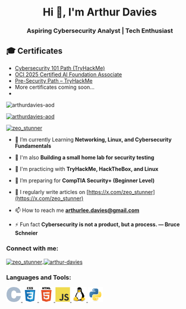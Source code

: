 <h1 align="center">Hi 👋, I'm Arthur Davies</h1>
<h3 align="center">Aspiring Cybersecurity Analyst | Tech Enthusiast</h3>

## 🎓 Certificates
- [Cybersecurity 101 Path (TryHackMe)](https://tryhackme-certificates.s3-eu-west-1.amazonaws.com/THM-JT2YRI79N4.pdf)
- [OCI 2025 Certified AI Foundation Associate](https://brm-certview.oracle.com/ords/certview/ecertificate?ssn=OC7014609&trackId=OCI25AICFA&key=69253da17fddb0dbf475e2eaf1a777fa061d4cf4)
- [Pre-Security Path – TryHackMe](https://tryhackme-certificates.s3-eu-west-1.amazonaws.com/THM-HZI41PIBUC.pdf)
- More certificates coming soon...
- 


<p align="left"> <img src="https://komarev.com/ghpvc/?username=arthurdavies-aod&label=Profile%20views&color=0e75b6&style=flat" alt="arthurdavies-aod" /> </p>

<p align="left"> <a href="https://github.com/ryo-ma/github-profile-trophy"><img src="https://github-profile-trophy.vercel.app/?username=arthurdavies-aod" alt="arthurdavies-aod" /></a> </p>

<p align="left"> <a href="https://twitter.com/zeo_stunner" target="blank"><img src="https://img.shields.io/twitter/follow/zeo_stunner?logo=twitter&style=for-the-badge" alt="zeo_stunner" /></a> </p>

- 🔭 I’m currently Learning **Networking, Linux, and Cybersecurity Fundamentals**

- 🌱 I'm also **Building a small home lab for security testing**

- 👯 I'm practicing with **TryHackMe, HackTheBox, and Linux**

- 🤝 I’m preparing for **CompTIA Security+ (Beginner Level)**

- 📝 I regularly write articles on [https://x.com/zeo_stunner](https://x.com/zeo_stunner)

- 📫 How to reach me **arthurlee.davies@gmail.com**

- ⚡ Fun fact **Cybersecurity is not a product, but a process. — Bruce Schneier**

<h3 align="left">Connect with me:</h3>
<p align="left">
  <a href="https://twitter.com/zeo_stunner" target="blank">
    <img align="center" src="https://raw.githubusercontent.com/rahuldkjain/github-profile-readme-generator/master/src/images/icons/Social/twitter.svg" alt="zeo_stunner" height="30" width="40" />
  </a>
  <a href="https://www.linkedin.com/in/arthur-davies-298079361" target="blank">
    <img align="center" src="https://raw.githubusercontent.com/rahuldkjain/github-profile-readme-generator/master/src/images/icons/Social/linked-in-alt.svg" alt="arthur-davies" height="30" width="40" />
  </a>
</p>


<h3 align="left">Languages and Tools:</h3>
<p align="left"> <a href="https://www.cprogramming.com/" target="_blank" rel="noreferrer"> <img src="https://raw.githubusercontent.com/devicons/devicon/master/icons/c/c-original.svg" alt="c" width="40" height="40"/> </a> <a href="https://www.w3schools.com/css/" target="_blank" rel="noreferrer"> <img src="https://raw.githubusercontent.com/devicons/devicon/master/icons/css3/css3-original-wordmark.svg" alt="css3" width="40" height="40"/> </a> <a href="https://www.w3.org/html/" target="_blank" rel="noreferrer"> <img src="https://raw.githubusercontent.com/devicons/devicon/master/icons/html5/html5-original-wordmark.svg" alt="html5" width="40" height="40"/> </a> <a href="https://developer.mozilla.org/en-US/docs/Web/JavaScript" target="_blank" rel="noreferrer"> <img src="https://raw.githubusercontent.com/devicons/devicon/master/icons/javascript/javascript-original.svg" alt="javascript" width="40" height="40"/> </a> <a href="https://www.linux.org/" target="_blank" rel="noreferrer"> <img src="https://raw.githubusercontent.com/devicons/devicon/master/icons/linux/linux-original.svg" alt="linux" width="40" height="40"/> </a> <a href="https://www.python.org" target="_blank" rel="noreferrer"> <img src="https://raw.githubusercontent.com/devicons/devicon/master/icons/python/python-original.svg" alt="python" width="40" height="40"/> </a> </p>
